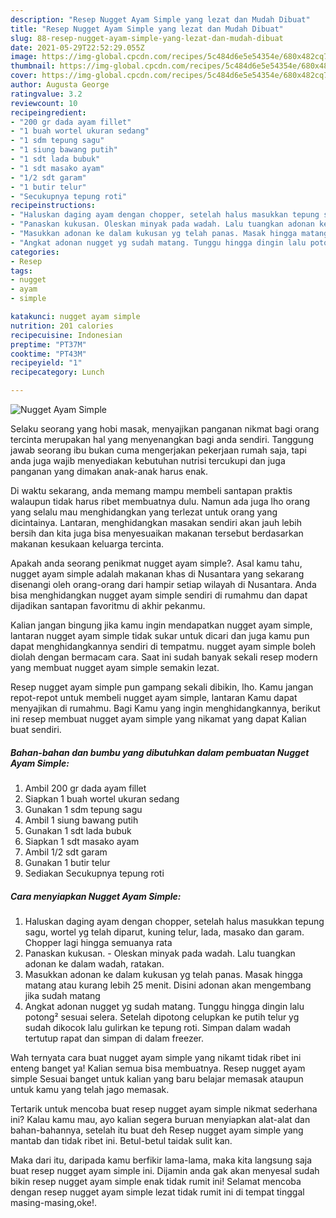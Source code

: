 ```yaml
---
description: "Resep Nugget Ayam Simple yang lezat dan Mudah Dibuat"
title: "Resep Nugget Ayam Simple yang lezat dan Mudah Dibuat"
slug: 88-resep-nugget-ayam-simple-yang-lezat-dan-mudah-dibuat
date: 2021-05-29T22:52:29.055Z
image: https://img-global.cpcdn.com/recipes/5c484d6e5e54354e/680x482cq70/nugget-ayam-simple-foto-resep-utama.jpg
thumbnail: https://img-global.cpcdn.com/recipes/5c484d6e5e54354e/680x482cq70/nugget-ayam-simple-foto-resep-utama.jpg
cover: https://img-global.cpcdn.com/recipes/5c484d6e5e54354e/680x482cq70/nugget-ayam-simple-foto-resep-utama.jpg
author: Augusta George
ratingvalue: 3.2
reviewcount: 10
recipeingredient:
- "200 gr dada ayam fillet"
- "1 buah wortel ukuran sedang"
- "1 sdm tepung sagu"
- "1 siung bawang putih"
- "1 sdt lada bubuk"
- "1 sdt masako ayam"
- "1/2 sdt garam"
- "1 butir telur"
- "Secukupnya tepung roti"
recipeinstructions:
- "Haluskan daging ayam dengan chopper, setelah halus masukkan tepung sagu, wortel yg telah diparut, kuning telur, lada, masako dan garam. Chopper lagi hingga semuanya rata"
- "Panaskan kukusan. Oleskan minyak pada wadah. Lalu tuangkan adonan ke dalam wadah, ratakan."
- "Masukkan adonan ke dalam kukusan yg telah panas. Masak hingga matang atau kurang lebih 25 menit. Disini adonan akan mengembang jika sudah matang"
- "Angkat adonan nugget yg sudah matang. Tunggu hingga dingin lalu potong² sesuai selera. Setelah dipotong celupkan ke putih telur yg sudah dikocok lalu gulirkan ke tepung roti. Simpan dalam wadah tertutup rapat dan simpan di dalam freezer."
categories:
- Resep
tags:
- nugget
- ayam
- simple

katakunci: nugget ayam simple 
nutrition: 201 calories
recipecuisine: Indonesian
preptime: "PT37M"
cooktime: "PT43M"
recipeyield: "1"
recipecategory: Lunch

---
```



![Nugget Ayam Simple](https://img-global.cpcdn.com/recipes/5c484d6e5e54354e/680x482cq70/nugget-ayam-simple-foto-resep-utama.jpg)

Selaku seorang yang hobi masak, menyajikan panganan nikmat bagi orang tercinta merupakan hal yang menyenangkan bagi anda sendiri. Tanggung jawab seorang ibu bukan cuma mengerjakan pekerjaan rumah saja, tapi anda juga wajib menyediakan kebutuhan nutrisi tercukupi dan juga panganan yang dimakan anak-anak harus enak.

Di waktu  sekarang, anda memang mampu membeli santapan praktis walaupun tidak harus ribet membuatnya dulu. Namun ada juga lho orang yang selalu mau menghidangkan yang terlezat untuk orang yang dicintainya. Lantaran, menghidangkan masakan sendiri akan jauh lebih bersih dan kita juga bisa menyesuaikan makanan tersebut berdasarkan makanan kesukaan keluarga tercinta. 



Apakah anda seorang penikmat nugget ayam simple?. Asal kamu tahu, nugget ayam simple adalah makanan khas di Nusantara yang sekarang disenangi oleh orang-orang dari hampir setiap wilayah di Nusantara. Anda bisa menghidangkan nugget ayam simple sendiri di rumahmu dan dapat dijadikan santapan favoritmu di akhir pekanmu.

Kalian jangan bingung jika kamu ingin mendapatkan nugget ayam simple, lantaran nugget ayam simple tidak sukar untuk dicari dan juga kamu pun dapat menghidangkannya sendiri di tempatmu. nugget ayam simple boleh diolah dengan bermacam cara. Saat ini sudah banyak sekali resep modern yang membuat nugget ayam simple semakin lezat.

Resep nugget ayam simple pun gampang sekali dibikin, lho. Kamu jangan repot-repot untuk membeli nugget ayam simple, lantaran Kamu dapat menyajikan di rumahmu. Bagi Kamu yang ingin menghidangkannya, berikut ini resep membuat nugget ayam simple yang nikamat yang dapat Kalian buat sendiri.

<!--inarticleads1-->

##### Bahan-bahan dan bumbu yang dibutuhkan dalam pembuatan Nugget Ayam Simple:

1. Ambil 200 gr dada ayam fillet
1. Siapkan 1 buah wortel ukuran sedang
1. Gunakan 1 sdm tepung sagu
1. Ambil 1 siung bawang putih
1. Gunakan 1 sdt lada bubuk
1. Siapkan 1 sdt masako ayam
1. Ambil 1/2 sdt garam
1. Gunakan 1 butir telur
1. Sediakan Secukupnya tepung roti




<!--inarticleads2-->

##### Cara menyiapkan Nugget Ayam Simple:

1. Haluskan daging ayam dengan chopper, setelah halus masukkan tepung sagu, wortel yg telah diparut, kuning telur, lada, masako dan garam. Chopper lagi hingga semuanya rata
1. Panaskan kukusan. - Oleskan minyak pada wadah. Lalu tuangkan adonan ke dalam wadah, ratakan.
1. Masukkan adonan ke dalam kukusan yg telah panas. Masak hingga matang atau kurang lebih 25 menit. Disini adonan akan mengembang jika sudah matang
1. Angkat adonan nugget yg sudah matang. Tunggu hingga dingin lalu potong² sesuai selera. Setelah dipotong celupkan ke putih telur yg sudah dikocok lalu gulirkan ke tepung roti. Simpan dalam wadah tertutup rapat dan simpan di dalam freezer.




Wah ternyata cara buat nugget ayam simple yang nikamt tidak ribet ini enteng banget ya! Kalian semua bisa membuatnya. Resep nugget ayam simple Sesuai banget untuk kalian yang baru belajar memasak ataupun untuk kamu yang telah jago memasak.

Tertarik untuk mencoba buat resep nugget ayam simple nikmat sederhana ini? Kalau kamu mau, ayo kalian segera buruan menyiapkan alat-alat dan bahan-bahannya, setelah itu buat deh Resep nugget ayam simple yang mantab dan tidak ribet ini. Betul-betul taidak sulit kan. 

Maka dari itu, daripada kamu berfikir lama-lama, maka kita langsung saja buat resep nugget ayam simple ini. Dijamin anda gak akan menyesal sudah bikin resep nugget ayam simple enak tidak rumit ini! Selamat mencoba dengan resep nugget ayam simple lezat tidak rumit ini di tempat tinggal masing-masing,oke!.

